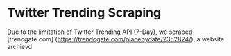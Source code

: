 # Twitter Trending Scraping
Due to the limitation of Twitter Trending API (7-Day), we scraped [trenogate.com] (https://trendogate.com/placebydate/2352824/), a website archievd 
